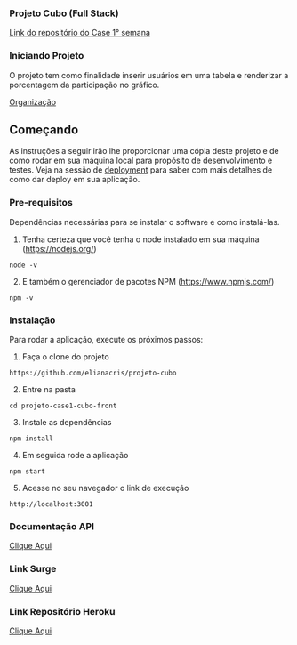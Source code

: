 ### Projeto Cubo (Full Stack)
[Link do repositório do Case 1° semana](https://github.com/cubonetwork/fullstack-challenge)
### Iniciando Projeto
O projeto tem como finalidade inserir usuários em uma tabela e renderizar a porcentagem da participação no gráfico.

[Organização](https://trello.com/b/UCfoAykS/case-1-cubo)
## Começando

As instruções a seguir irão lhe proporcionar uma cópia deste projeto e de como rodar em sua máquina local para propósito de desenvolvimento e testes. Veja na sessão de [deployment](#Deployment) para saber com mais detalhes de como dar deploy em sua aplicação.

### Pre-requisitos
Dependências necessárias para se instalar o software e como instalá-las.

1. Tenha certeza que você tenha o node instalado em sua máquina (https://nodejs.org/)

```
node -v
```
2. E também o gerenciador de pacotes NPM (https://www.npmjs.com/)
```
npm -v
```

### Instalação

Para rodar a aplicação, execute os próximos passos:

1. Faça o clone do projeto
```
https://github.com/elianacris/projeto-cubo
```

2. Entre na pasta

```
cd projeto-case1-cubo-front
```

3. Instale as dependências

```
npm install
```

4. Em seguida rode a aplicação

```
npm start
```

5. Acesse no seu navegador o link de execução

```
http://localhost:3001
```

### Documentação API
[Clique Aqui](https://documenter.getpostman.com/view/18390857/UVsSNiXE)
### Link Surge
[Clique Aqui](https://ful-cubo.surge.sh/)
### Link Repositório Heroku 
[Clique Aqui](https://github.com/elianacris/projeto-fullstack-cubo)

